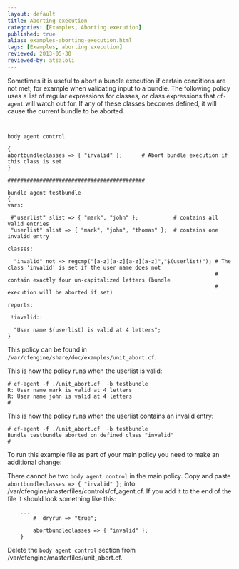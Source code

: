 ```yaml
---
layout: default
title: Aborting execution 
categories: [Examples, Aborting execution]
published: true
alias: examples-aborting-execution.html
tags: [Examples, aborting execution]
reviewed: 2013-05-30
reviewed-by: atsaloli
---
```


Sometimes it is useful to abort a bundle execution if certain conditions are not met,
for example when validating input to a bundle. The following policy uses a list of 
regular expressions for classes, or class expressions that `cf-agent` will watch out for.
If any of these classes becomes defined, it will cause the current bundle to be aborted.

```cf3


body agent control

{
abortbundleclasses => { "invalid" };      # Abort bundle execution if this class is set
}

###########################################

bundle agent testbundle
{
vars:

 #"userlist" slist => { "mark", "john" };           # contains all valid entries
 "userlist" slist => { "mark", "john", "thomas" };  # contains one invalid entry

classes:

  "invalid" not => regcmp("[a-z][a-z][a-z][a-z]","$(userlist)"); # The class 'invalid' is set if the user name does not
                                                                 # contain exactly four un-capitalized letters (bundle
                                                                 # execution will be aborted if set)

reports:

 !invalid::

  "User name $(userlist) is valid at 4 letters";
}
```

This policy can be found in `/var/cfengine/share/doc/examples/unit_abort.cf`.

This is how the policy runs when the userlist is valid:

    # cf-agent -f ./unit_abort.cf  -b testbundle 
    R: User name mark is valid at 4 letters
    R: User name john is valid at 4 letters
    # 

This is how the policy runs when the userlist contains an invalid entry:

    # cf-agent -f ./unit_abort.cf  -b testbundle 
    Bundle testbundle aborted on defined class "invalid"
    # 

To run this example file as part of your main policy you need to make an
additional change:

There cannot be two `body agent control` in the main policy. Copy and paste 
`abortbundleclasses => { "invalid" };` into /var/cfengine/masterfiles/controls/cf_agent.cf. 
If you add it to the end of the file it should look something like this:

```cf3
    ...
        #  dryrun => "true";
        
        abortbundleclasses => { "invalid" };
    }
```

Delete the `body agent control` section from /var/cfengine/masterfiles/unit_abort.cf.
